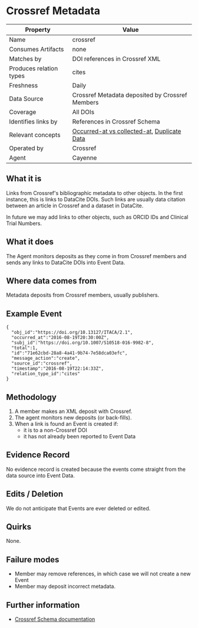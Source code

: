 # Crossref Metadata

| Property                  | Value          |
|---------------------------|----------------|
| Name                      | crossref |
| Consumes Artifacts        | none |
| Matches by                | DOI references in Crossref XML |
| Produces relation types   | cites |
| Freshness                 | Daily |
| Data Source               | Crossref Metadata deposited by Crossref Members |
| Coverage                  | All DOIs |
| Identifies links by       | References in Crossref Schema |
| Relevant concepts         | [Occurred-at vs collected-at](concepts#concept-timescales), [Duplicate Data](concepts#concept-duplicate) |
| Operated by               | Crossref |
| Agent                     | Cayenne |

## What it is

Links from Crossref's bibliographic metadata to other objects. In the first instance, this is links to DataCite DOIs. Such links are usually data citation between an article in Crossref and a dataset in DataCite.

In future we may add links to other objects, such as ORCID IDs and Clinical Trial Numbers.

## What it does

The Agent monitors deposits as they come in from Crossref members and sends any links to DataCite DOIs into Event Data.

## Where data comes from

Metadata deposits from Crossref members, usually publishers.

## Example Event

    {
      "obj_id":"https://doi.org/10.13127/ITACA/2.1",
      "occurred_at":"2016-08-19T20:30:00Z",
      "subj_id":"https://doi.org/10.1007/S10518-016-9982-8",
      "total":1,
      "id":"71e62cbd-28a8-4a41-9b74-7e58dca03efc",
      "message_action":"create",
      "source_id":"crossref",
      "timestamp":"2016-08-19T22:14:33Z",
      "relation_type_id":"cites"
    }

## Methodology

1. A member makes an XML deposit with Crossref.
2. The agent monitors new deposits (or back-fills).
3. When a link is found an Event is created if:
    - it is to a non-Crossref DOI
    - it has not already been reported to Event Data

## Evidence Record

No evidence record is created because the events come straight from the data source into Event Data.

## Edits / Deletion

We do not anticipate that Events are ever deleted or edited.

## Quirks

None.

## Failure modes

 - Member may remove references, in which case we will not create a new Event
 - Member may deposit incorrect metadata.

## Further information

 - [Crossref Schema documentation](https://support.crossref.org/hc/en-us/categories/201744683-Metadata-and-Schema)
